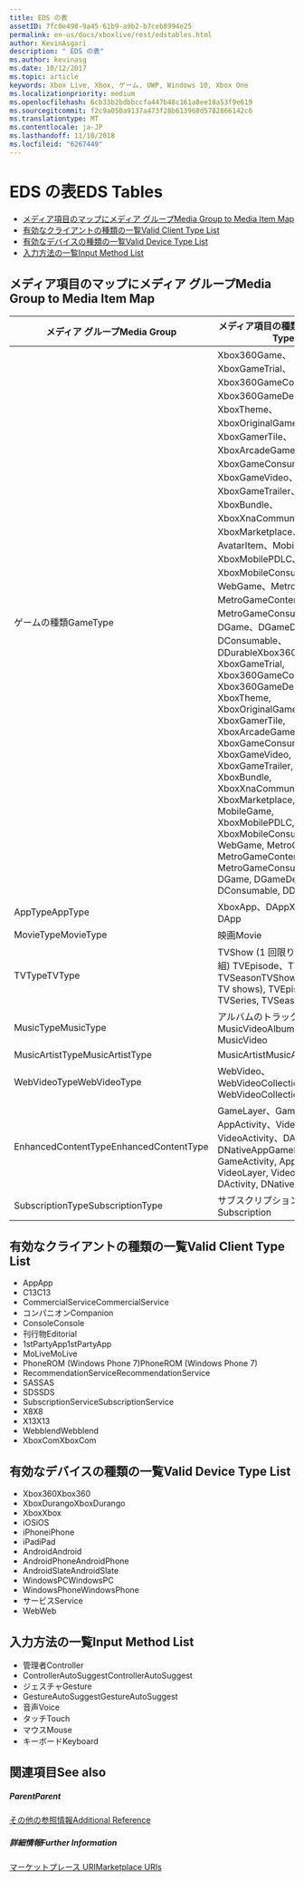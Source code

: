 ```yaml
---
title: EDS の表
assetID: 7fc0e498-9a45-61b9-a9b2-b7ceb8994e25
permalink: en-us/docs/xboxlive/rest/edstables.html
author: KevinAsgari
description: " EDS の表"
ms.author: kevinasg
ms.date: 10/12/2017
ms.topic: article
keywords: Xbox Live, Xbox, ゲーム, UWP, Windows 10, Xbox One
ms.localizationpriority: medium
ms.openlocfilehash: 6cb33b2bdbbccfa447b48c161a8ee18a53f9e619
ms.sourcegitcommit: f2c9a050a9137a473f28b613968d5782866142c6
ms.translationtype: MT
ms.contentlocale: ja-JP
ms.lasthandoff: 11/10/2018
ms.locfileid: "6267449"
---
```

# <a name="eds-tables"></a><span data-ttu-id="e3f29-104">EDS の表</span><span class="sxs-lookup"><span data-stu-id="e3f29-104">EDS Tables</span></span>

  * [<span data-ttu-id="e3f29-105">メディア項目のマップにメディア グループ</span><span class="sxs-lookup"><span data-stu-id="e3f29-105">Media Group to Media Item Map</span></span>](#ID4EQ)
  * [<span data-ttu-id="e3f29-106">有効なクライアントの種類の一覧</span><span class="sxs-lookup"><span data-stu-id="e3f29-106">Valid Client Type List</span></span>](#ID4EFD)
  * [<span data-ttu-id="e3f29-107">有効なデバイスの種類の一覧</span><span class="sxs-lookup"><span data-stu-id="e3f29-107">Valid Device Type List</span></span>](#ID4EPE)
  * [<span data-ttu-id="e3f29-108">入力方法の一覧</span><span class="sxs-lookup"><span data-stu-id="e3f29-108">Input Method List</span></span>](#ID4ERF)

<a id="ID4EQ"></a>


## <a name="media-group-to-media-item-map"></a><span data-ttu-id="e3f29-109">メディア項目のマップにメディア グループ</span><span class="sxs-lookup"><span data-stu-id="e3f29-109">Media Group to Media Item Map</span></span>

| <span data-ttu-id="e3f29-110">メディア グループ</span><span class="sxs-lookup"><span data-stu-id="e3f29-110">Media Group</span></span>| <span data-ttu-id="e3f29-111">メディア項目の種類</span><span class="sxs-lookup"><span data-stu-id="e3f29-111">Media Item Type</span></span>| 
| --- | --- |
| <span data-ttu-id="e3f29-112">ゲームの種類</span><span class="sxs-lookup"><span data-stu-id="e3f29-112">GameType</span></span>| <span data-ttu-id="e3f29-113">Xbox360Game、XboxGameTrial、Xbox360GameContent、Xbox360GameDemo、XboxTheme、XboxOriginalGame、XboxGamerTile、XboxArcadeGame、XboxGameConsumable、XboxGameVideo、XboxGameTrailer、XboxBundle、XboxXnaCommunityGame、XboxMarketplace、AvatarItem、MobileGame、XboxMobilePDLC、XboxMobileConsumable、WebGame、MetroGame、MetroGameContent、MetroGameConsumable、DGame、DGameDemo、DConsumable、DDurable</span><span class="sxs-lookup"><span data-stu-id="e3f29-113">Xbox360Game, XboxGameTrial, Xbox360GameContent, Xbox360GameDemo, XboxTheme, XboxOriginalGame, XboxGamerTile, XboxArcadeGame, XboxGameConsumable, XboxGameVideo, XboxGameTrailer, XboxBundle, XboxXnaCommunityGame, XboxMarketplace, AvatarItem, MobileGame, XboxMobilePDLC, XboxMobileConsumable, WebGame, MetroGame, MetroGameContent, MetroGameConsumable, DGame, DGameDemo, DConsumable, DDurable</span></span>|
| <span data-ttu-id="e3f29-114">AppType</span><span class="sxs-lookup"><span data-stu-id="e3f29-114">AppType</span></span>| <span data-ttu-id="e3f29-115">XboxApp、DApp</span><span class="sxs-lookup"><span data-stu-id="e3f29-115">XboxApp, DApp</span></span>|
| <span data-ttu-id="e3f29-116">MovieType</span><span class="sxs-lookup"><span data-stu-id="e3f29-116">MovieType</span></span>| <span data-ttu-id="e3f29-117">映画</span><span class="sxs-lookup"><span data-stu-id="e3f29-117">Movie</span></span>|
| <span data-ttu-id="e3f29-118">TVType</span><span class="sxs-lookup"><span data-stu-id="e3f29-118">TVType</span></span>| <span data-ttu-id="e3f29-119">TVShow (1 回限りのテレビ番組) TVEpisode、TVSeries、TVSeason</span><span class="sxs-lookup"><span data-stu-id="e3f29-119">TVShow (one-off TV shows), TVEpisode, TVSeries, TVSeason</span></span>|
| <span data-ttu-id="e3f29-120">MusicType</span><span class="sxs-lookup"><span data-stu-id="e3f29-120">MusicType</span></span>| <span data-ttu-id="e3f29-121">アルバムのトラックで MusicVideo</span><span class="sxs-lookup"><span data-stu-id="e3f29-121">Album, Track, MusicVideo</span></span>|
| <span data-ttu-id="e3f29-122">MusicArtistType</span><span class="sxs-lookup"><span data-stu-id="e3f29-122">MusicArtistType</span></span>| <span data-ttu-id="e3f29-123">MusicArtist</span><span class="sxs-lookup"><span data-stu-id="e3f29-123">MusicArtist</span></span>|
| <span data-ttu-id="e3f29-124">WebVideoType</span><span class="sxs-lookup"><span data-stu-id="e3f29-124">WebVideoType</span></span>| <span data-ttu-id="e3f29-125">WebVideo、WebVideoCollection</span><span class="sxs-lookup"><span data-stu-id="e3f29-125">WebVideo, WebVideoCollection</span></span>|
| <span data-ttu-id="e3f29-126">EnhancedContentType</span><span class="sxs-lookup"><span data-stu-id="e3f29-126">EnhancedContentType</span></span>| <span data-ttu-id="e3f29-127">GameLayer、GameActivity、AppActivity、VideoLayer、VideoActivity、DActivity、DNativeApp</span><span class="sxs-lookup"><span data-stu-id="e3f29-127">GameLayer, GameActivity, AppActivity, VideoLayer, VideoActivity, DActivity, DNativeApp</span></span>|
| <span data-ttu-id="e3f29-128">SubscriptionType</span><span class="sxs-lookup"><span data-stu-id="e3f29-128">SubscriptionType</span></span>| <span data-ttu-id="e3f29-129">サブスクリプション</span><span class="sxs-lookup"><span data-stu-id="e3f29-129">Subscription</span></span>|

<a id="ID4EFD"></a>


## <a name="valid-client-type-list"></a><span data-ttu-id="e3f29-130">有効なクライアントの種類の一覧</span><span class="sxs-lookup"><span data-stu-id="e3f29-130">Valid Client Type List</span></span>

   * <span data-ttu-id="e3f29-131">App</span><span class="sxs-lookup"><span data-stu-id="e3f29-131">App</span></span>
   * <span data-ttu-id="e3f29-132">C13</span><span class="sxs-lookup"><span data-stu-id="e3f29-132">C13</span></span>
   * <span data-ttu-id="e3f29-133">CommercialService</span><span class="sxs-lookup"><span data-stu-id="e3f29-133">CommercialService</span></span>
   * <span data-ttu-id="e3f29-134">コンパニオン</span><span class="sxs-lookup"><span data-stu-id="e3f29-134">Companion</span></span>
   * <span data-ttu-id="e3f29-135">Console</span><span class="sxs-lookup"><span data-stu-id="e3f29-135">Console</span></span>
   * <span data-ttu-id="e3f29-136">刊行物</span><span class="sxs-lookup"><span data-stu-id="e3f29-136">Editorial</span></span>
   * <span data-ttu-id="e3f29-137">1stPartyApp</span><span class="sxs-lookup"><span data-stu-id="e3f29-137">1stPartyApp</span></span>
   * <span data-ttu-id="e3f29-138">MoLive</span><span class="sxs-lookup"><span data-stu-id="e3f29-138">MoLive</span></span>
   * <span data-ttu-id="e3f29-139">PhoneROM (Windows Phone 7)</span><span class="sxs-lookup"><span data-stu-id="e3f29-139">PhoneROM (Windows Phone 7)</span></span>
   * <span data-ttu-id="e3f29-140">RecommendationService</span><span class="sxs-lookup"><span data-stu-id="e3f29-140">RecommendationService</span></span>
   * <span data-ttu-id="e3f29-141">SAS</span><span class="sxs-lookup"><span data-stu-id="e3f29-141">SAS</span></span>
   * <span data-ttu-id="e3f29-142">SDS</span><span class="sxs-lookup"><span data-stu-id="e3f29-142">SDS</span></span>
   * <span data-ttu-id="e3f29-143">SubscriptionService</span><span class="sxs-lookup"><span data-stu-id="e3f29-143">SubscriptionService</span></span>
   * <span data-ttu-id="e3f29-144">X8</span><span class="sxs-lookup"><span data-stu-id="e3f29-144">X8</span></span>
   * <span data-ttu-id="e3f29-145">X13</span><span class="sxs-lookup"><span data-stu-id="e3f29-145">X13</span></span>
   * <span data-ttu-id="e3f29-146">Webblend</span><span class="sxs-lookup"><span data-stu-id="e3f29-146">Webblend</span></span>
   * <span data-ttu-id="e3f29-147">XboxCom</span><span class="sxs-lookup"><span data-stu-id="e3f29-147">XboxCom</span></span>

<a id="ID4EPE"></a>


## <a name="valid-device-type-list"></a><span data-ttu-id="e3f29-148">有効なデバイスの種類の一覧</span><span class="sxs-lookup"><span data-stu-id="e3f29-148">Valid Device Type List</span></span>

   * <span data-ttu-id="e3f29-149">Xbox360</span><span class="sxs-lookup"><span data-stu-id="e3f29-149">Xbox360</span></span>
   * <span data-ttu-id="e3f29-150">XboxDurango</span><span class="sxs-lookup"><span data-stu-id="e3f29-150">XboxDurango</span></span>
   * <span data-ttu-id="e3f29-151">Xbox</span><span class="sxs-lookup"><span data-stu-id="e3f29-151">Xbox</span></span>
   * <span data-ttu-id="e3f29-152">iOS</span><span class="sxs-lookup"><span data-stu-id="e3f29-152">iOS</span></span>
   * <span data-ttu-id="e3f29-153">iPhone</span><span class="sxs-lookup"><span data-stu-id="e3f29-153">iPhone</span></span>
   * <span data-ttu-id="e3f29-154">iPad</span><span class="sxs-lookup"><span data-stu-id="e3f29-154">iPad</span></span>
   * <span data-ttu-id="e3f29-155">Android</span><span class="sxs-lookup"><span data-stu-id="e3f29-155">Android</span></span>
   * <span data-ttu-id="e3f29-156">AndroidPhone</span><span class="sxs-lookup"><span data-stu-id="e3f29-156">AndroidPhone</span></span>
   * <span data-ttu-id="e3f29-157">AndroidSlate</span><span class="sxs-lookup"><span data-stu-id="e3f29-157">AndroidSlate</span></span>
   * <span data-ttu-id="e3f29-158">WindowsPC</span><span class="sxs-lookup"><span data-stu-id="e3f29-158">WindowsPC</span></span>
   * <span data-ttu-id="e3f29-159">WindowsPhone</span><span class="sxs-lookup"><span data-stu-id="e3f29-159">WindowsPhone</span></span>
   * <span data-ttu-id="e3f29-160">サービス</span><span class="sxs-lookup"><span data-stu-id="e3f29-160">Service</span></span>
   * <span data-ttu-id="e3f29-161">Web</span><span class="sxs-lookup"><span data-stu-id="e3f29-161">Web</span></span>

<a id="ID4ERF"></a>


## <a name="input-method-list"></a><span data-ttu-id="e3f29-162">入力方法の一覧</span><span class="sxs-lookup"><span data-stu-id="e3f29-162">Input Method List</span></span>

   * <span data-ttu-id="e3f29-163">管理者</span><span class="sxs-lookup"><span data-stu-id="e3f29-163">Controller</span></span>
   * <span data-ttu-id="e3f29-164">ControllerAutoSuggest</span><span class="sxs-lookup"><span data-stu-id="e3f29-164">ControllerAutoSuggest</span></span>
   * <span data-ttu-id="e3f29-165">ジェスチャ</span><span class="sxs-lookup"><span data-stu-id="e3f29-165">Gesture</span></span>
   * <span data-ttu-id="e3f29-166">GestureAutoSuggest</span><span class="sxs-lookup"><span data-stu-id="e3f29-166">GestureAutoSuggest</span></span>
   * <span data-ttu-id="e3f29-167">音声</span><span class="sxs-lookup"><span data-stu-id="e3f29-167">Voice</span></span>
   * <span data-ttu-id="e3f29-168">タッチ</span><span class="sxs-lookup"><span data-stu-id="e3f29-168">Touch</span></span>
   * <span data-ttu-id="e3f29-169">マウス</span><span class="sxs-lookup"><span data-stu-id="e3f29-169">Mouse</span></span>
   * <span data-ttu-id="e3f29-170">キーボード</span><span class="sxs-lookup"><span data-stu-id="e3f29-170">Keyboard</span></span>

<a id="ID4EJG"></a>


## <a name="see-also"></a><span data-ttu-id="e3f29-171">関連項目</span><span class="sxs-lookup"><span data-stu-id="e3f29-171">See also</span></span>

<a id="ID4ELG"></a>


##### <a name="parent"></a><span data-ttu-id="e3f29-172">Parent</span><span class="sxs-lookup"><span data-stu-id="e3f29-172">Parent</span></span>  

[<span data-ttu-id="e3f29-173">その他の参照情報</span><span class="sxs-lookup"><span data-stu-id="e3f29-173">Additional Reference</span></span>](atoc-xboxlivews-reference-additional.md)


<a id="ID4EXG"></a>


##### <a name="further-information"></a><span data-ttu-id="e3f29-174">詳細情報</span><span class="sxs-lookup"><span data-stu-id="e3f29-174">Further Information</span></span>

[<span data-ttu-id="e3f29-175">マーケットプレース URI</span><span class="sxs-lookup"><span data-stu-id="e3f29-175">Marketplace URIs</span></span>](../uri/marketplace/atoc-reference-marketplace.md)
